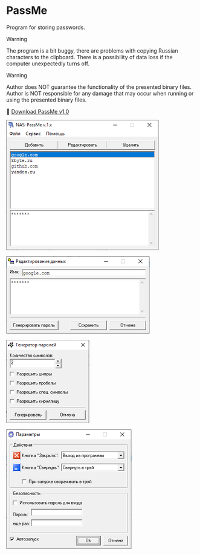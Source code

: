 # PassMe

Program for storing passwords.

> [!WARNING]
> The program is a bit buggy, there are problems with copying Russian characters to the clipboard.
> There is a possibility of data loss if the computer unexpectedly turns off.

> [!WARNING]
> Author does NOT guarantee the functionality of the presented binary files.
> Author is NOT responsible for any damage that may occur when running or using the presented binary files.

:floppy_disk: [Download PassMe v1.0](passme_1x.exe)

![PassMe](passme_main.png)

![PassMe](passme_editor.png)

![PassMe](passme_generator.png)

![PassMe](passme_settings.png)
